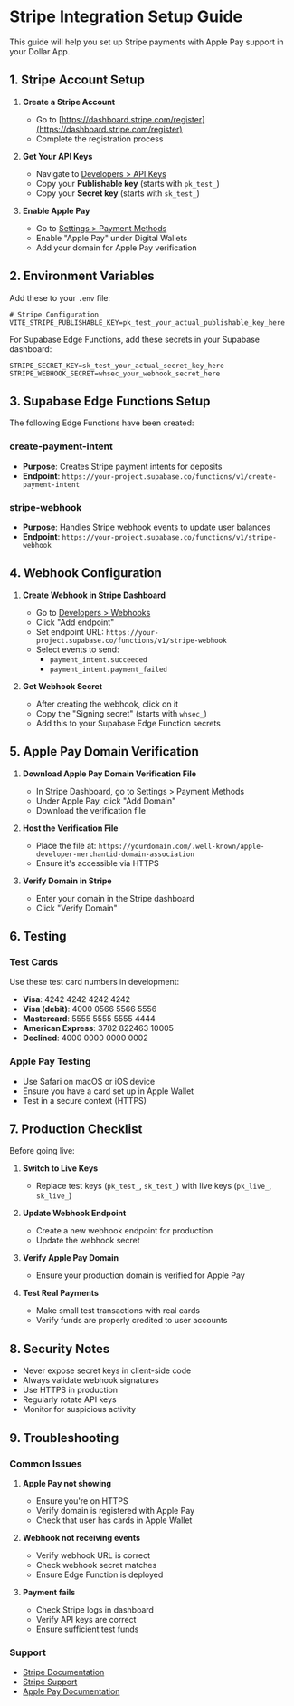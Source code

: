 # Stripe Integration Setup Guide

This guide will help you set up Stripe payments with Apple Pay support in your Dollar App.

## 1. Stripe Account Setup

1. **Create a Stripe Account**
   - Go to [https://dashboard.stripe.com/register](https://dashboard.stripe.com/register)
   - Complete the registration process

2. **Get Your API Keys**
   - Navigate to [Developers > API Keys](https://dashboard.stripe.com/apikeys)
   - Copy your **Publishable key** (starts with `pk_test_`)
   - Copy your **Secret key** (starts with `sk_test_`)

3. **Enable Apple Pay**
   - Go to [Settings > Payment Methods](https://dashboard.stripe.com/settings/payment_methods)
   - Enable "Apple Pay" under Digital Wallets
   - Add your domain for Apple Pay verification

## 2. Environment Variables

Add these to your `.env` file:

```env
# Stripe Configuration
VITE_STRIPE_PUBLISHABLE_KEY=pk_test_your_actual_publishable_key_here
```

For Supabase Edge Functions, add these secrets in your Supabase dashboard:

```env
STRIPE_SECRET_KEY=sk_test_your_actual_secret_key_here
STRIPE_WEBHOOK_SECRET=whsec_your_webhook_secret_here
```

## 3. Supabase Edge Functions Setup

The following Edge Functions have been created:

### create-payment-intent
- **Purpose**: Creates Stripe payment intents for deposits
- **Endpoint**: `https://your-project.supabase.co/functions/v1/create-payment-intent`

### stripe-webhook
- **Purpose**: Handles Stripe webhook events to update user balances
- **Endpoint**: `https://your-project.supabase.co/functions/v1/stripe-webhook`

## 4. Webhook Configuration

1. **Create Webhook in Stripe Dashboard**
   - Go to [Developers > Webhooks](https://dashboard.stripe.com/webhooks)
   - Click "Add endpoint"
   - Set endpoint URL: `https://your-project.supabase.co/functions/v1/stripe-webhook`
   - Select events to send:
     - `payment_intent.succeeded`
     - `payment_intent.payment_failed`

2. **Get Webhook Secret**
   - After creating the webhook, click on it
   - Copy the "Signing secret" (starts with `whsec_`)
   - Add this to your Supabase Edge Function secrets

## 5. Apple Pay Domain Verification

1. **Download Apple Pay Domain Verification File**
   - In Stripe Dashboard, go to Settings > Payment Methods
   - Under Apple Pay, click "Add Domain"
   - Download the verification file

2. **Host the Verification File**
   - Place the file at: `https://yourdomain.com/.well-known/apple-developer-merchantid-domain-association`
   - Ensure it's accessible via HTTPS

3. **Verify Domain in Stripe**
   - Enter your domain in the Stripe dashboard
   - Click "Verify Domain"

## 6. Testing

### Test Cards
Use these test card numbers in development:

- **Visa**: 4242 4242 4242 4242
- **Visa (debit)**: 4000 0566 5566 5556
- **Mastercard**: 5555 5555 5555 4444
- **American Express**: 3782 822463 10005
- **Declined**: 4000 0000 0000 0002

### Apple Pay Testing
- Use Safari on macOS or iOS device
- Ensure you have a card set up in Apple Wallet
- Test in a secure context (HTTPS)

## 7. Production Checklist

Before going live:

1. **Switch to Live Keys**
   - Replace test keys (`pk_test_`, `sk_test_`) with live keys (`pk_live_`, `sk_live_`)

2. **Update Webhook Endpoint**
   - Create a new webhook endpoint for production
   - Update the webhook secret

3. **Verify Apple Pay Domain**
   - Ensure your production domain is verified for Apple Pay

4. **Test Real Payments**
   - Make small test transactions with real cards
   - Verify funds are properly credited to user accounts

## 8. Security Notes

- Never expose secret keys in client-side code
- Always validate webhook signatures
- Use HTTPS in production
- Regularly rotate API keys
- Monitor for suspicious activity

## 9. Troubleshooting

### Common Issues

1. **Apple Pay not showing**
   - Ensure you're on HTTPS
   - Verify domain is registered with Apple Pay
   - Check that user has cards in Apple Wallet

2. **Webhook not receiving events**
   - Verify webhook URL is correct
   - Check webhook secret matches
   - Ensure Edge Function is deployed

3. **Payment fails**
   - Check Stripe logs in dashboard
   - Verify API keys are correct
   - Ensure sufficient test funds

### Support

- [Stripe Documentation](https://stripe.com/docs)
- [Stripe Support](https://support.stripe.com/)
- [Apple Pay Documentation](https://developer.apple.com/apple-pay/)